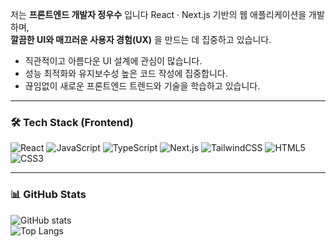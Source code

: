 저는 **프론트엔드 개발자 정우수** 입니다
React · Next.js 기반의 웹 애플리케이션을 개발하며,  
**깔끔한 UI와 매끄러운 사용자 경험(UX)** 을 만드는 데 집중하고 있습니다.  

- 직관적이고 아름다운 UI 설계에 관심이 많습니다.  
- 성능 최적화와 유지보수성 높은 코드 작성에 집중합니다.  
- 끊임없이 새로운 프론트엔드 트렌드와 기술을 학습하고 있습니다.  

---

### 🛠 Tech Stack (Frontend)
<p>
  <img src="https://img.shields.io/badge/React-20232A?style=flat&logo=react&logoColor=61DAFB" alt="React" />
  <img src="https://img.shields.io/badge/JavaScript-F7DF1E?style=flat&logo=javascript&logoColor=000" alt="JavaScript" />
  <img src="https://img.shields.io/badge/TypeScript-3178C6?style=flat&logo=typescript&logoColor=fff" alt="TypeScript" />
  <img src="https://img.shields.io/badge/Next.js-000000?style=flat&logo=nextdotjs&logoColor=fff" alt="Next.js" />
  <img src="https://img.shields.io/badge/TailwindCSS-06B6D4?style=flat&logo=tailwindcss&logoColor=fff" alt="TailwindCSS" />
  <img src="https://img.shields.io/badge/HTML5-E34F26?style=flat&logo=html5&logoColor=fff" alt="HTML5" />
  <img src="https://img.shields.io/badge/CSS3-1572B6?style=flat&logo=css3&logoColor=fff" alt="CSS3" />
</p>

---

### 📊 GitHub Stats
![GitHub stats](https://github-readme-stats.vercel.app/api?username=han-nun0107&show_icons=true&theme=radical)  
![Top Langs](https://github-readme-stats.vercel.app/api/top-langs/?username=han-nun0107&layout=compact&theme=radical)
